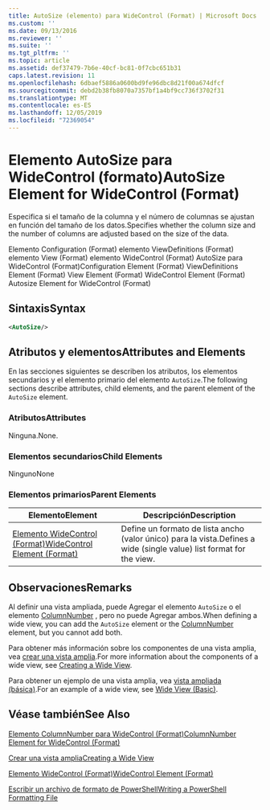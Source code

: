 ```yaml
---
title: AutoSize (elemento) para WideControl (Format) | Microsoft Docs
ms.custom: ''
ms.date: 09/13/2016
ms.reviewer: ''
ms.suite: ''
ms.tgt_pltfrm: ''
ms.topic: article
ms.assetid: def37479-7b6e-40cf-bc81-0f7cbc651b31
caps.latest.revision: 11
ms.openlocfilehash: 6dbaef5886a0600bd9fe96dbc8d21f00a674dfcf
ms.sourcegitcommit: debd2b38fb8070a7357bf1a4bf9cc736f3702f31
ms.translationtype: MT
ms.contentlocale: es-ES
ms.lasthandoff: 12/05/2019
ms.locfileid: "72369054"
---
```

# <a name="autosize-element-for-widecontrol-format"></a><span data-ttu-id="00e25-102">Elemento AutoSize para WideControl (formato)</span><span class="sxs-lookup"><span data-stu-id="00e25-102">AutoSize Element for WideControl (Format)</span></span>

<span data-ttu-id="00e25-103">Especifica si el tamaño de la columna y el número de columnas se ajustan en función del tamaño de los datos.</span><span class="sxs-lookup"><span data-stu-id="00e25-103">Specifies whether the column size and the number of columns are adjusted based on the size of the data.</span></span>

<span data-ttu-id="00e25-104">Elemento Configuration (Format) elemento ViewDefinitions (Format) elemento View (Format) elemento WideControl (Format) AutoSize para WideControl (Format)</span><span class="sxs-lookup"><span data-stu-id="00e25-104">Configuration Element (Format) ViewDefinitions Element (Format) View Element (Format) WideControl Element (Format) Autosize Element for WideControl (Format)</span></span>

## <a name="syntax"></a><span data-ttu-id="00e25-105">Sintaxis</span><span class="sxs-lookup"><span data-stu-id="00e25-105">Syntax</span></span>

```xml
<AutoSize/>
```

## <a name="attributes-and-elements"></a><span data-ttu-id="00e25-106">Atributos y elementos</span><span class="sxs-lookup"><span data-stu-id="00e25-106">Attributes and Elements</span></span>

<span data-ttu-id="00e25-107">En las secciones siguientes se describen los atributos, los elementos secundarios y el elemento primario del elemento `AutoSize`.</span><span class="sxs-lookup"><span data-stu-id="00e25-107">The following sections describe attributes, child elements, and the parent element of the `AutoSize` element.</span></span>

### <a name="attributes"></a><span data-ttu-id="00e25-108">Atributos</span><span class="sxs-lookup"><span data-stu-id="00e25-108">Attributes</span></span>

<span data-ttu-id="00e25-109">Ninguna.</span><span class="sxs-lookup"><span data-stu-id="00e25-109">None.</span></span>

### <a name="child-elements"></a><span data-ttu-id="00e25-110">Elementos secundarios</span><span class="sxs-lookup"><span data-stu-id="00e25-110">Child Elements</span></span>

<span data-ttu-id="00e25-111">Ninguno</span><span class="sxs-lookup"><span data-stu-id="00e25-111">None</span></span>

### <a name="parent-elements"></a><span data-ttu-id="00e25-112">Elementos primarios</span><span class="sxs-lookup"><span data-stu-id="00e25-112">Parent Elements</span></span>

|<span data-ttu-id="00e25-113">Elemento</span><span class="sxs-lookup"><span data-stu-id="00e25-113">Element</span></span>|<span data-ttu-id="00e25-114">Descripción</span><span class="sxs-lookup"><span data-stu-id="00e25-114">Description</span></span>|
|-------------|-----------------|
|[<span data-ttu-id="00e25-115">Elemento WideControl (Format)</span><span class="sxs-lookup"><span data-stu-id="00e25-115">WideControl Element (Format)</span></span>](./widecontrol-element-format.md)|<span data-ttu-id="00e25-116">Define un formato de lista ancho (valor único) para la vista.</span><span class="sxs-lookup"><span data-stu-id="00e25-116">Defines a wide (single value) list format for the view.</span></span>|

## <a name="remarks"></a><span data-ttu-id="00e25-117">Observaciones</span><span class="sxs-lookup"><span data-stu-id="00e25-117">Remarks</span></span>

<span data-ttu-id="00e25-118">Al definir una vista ampliada, puede Agregar el elemento `AutoSize` o el elemento [ColumnNumber](./columnnumber-element-for-widecontrol-format.md) , pero no puede Agregar ambos.</span><span class="sxs-lookup"><span data-stu-id="00e25-118">When defining a wide view, you can add the `AutoSize` element or the [ColumnNumber](./columnnumber-element-for-widecontrol-format.md) element, but you cannot add both.</span></span>

<span data-ttu-id="00e25-119">Para obtener más información sobre los componentes de una vista amplia, vea [crear una vista amplia](./creating-a-wide-view.md).</span><span class="sxs-lookup"><span data-stu-id="00e25-119">For more information about the components of a wide view, see [Creating a Wide View](./creating-a-wide-view.md).</span></span>

<span data-ttu-id="00e25-120">Para obtener un ejemplo de una vista amplia, vea [vista ampliada (básica)](./wide-view-basic.md).</span><span class="sxs-lookup"><span data-stu-id="00e25-120">For an example of a wide view, see [Wide View (Basic)](./wide-view-basic.md).</span></span>

## <a name="see-also"></a><span data-ttu-id="00e25-121">Véase también</span><span class="sxs-lookup"><span data-stu-id="00e25-121">See Also</span></span>

[<span data-ttu-id="00e25-122">Elemento ColumnNumber para WideControl (Format)</span><span class="sxs-lookup"><span data-stu-id="00e25-122">ColumnNumber Element for WideControl (Format)</span></span>](./columnnumber-element-for-widecontrol-format.md)

[<span data-ttu-id="00e25-123">Crear una vista amplia</span><span class="sxs-lookup"><span data-stu-id="00e25-123">Creating a Wide View</span></span>](./creating-a-wide-view.md)

[<span data-ttu-id="00e25-124">Elemento WideControl (Format)</span><span class="sxs-lookup"><span data-stu-id="00e25-124">WideControl Element (Format)</span></span>](./widecontrol-element-format.md)

[<span data-ttu-id="00e25-125">Escribir un archivo de formato de PowerShell</span><span class="sxs-lookup"><span data-stu-id="00e25-125">Writing a PowerShell Formatting File</span></span>](./writing-a-powershell-formatting-file.md)
